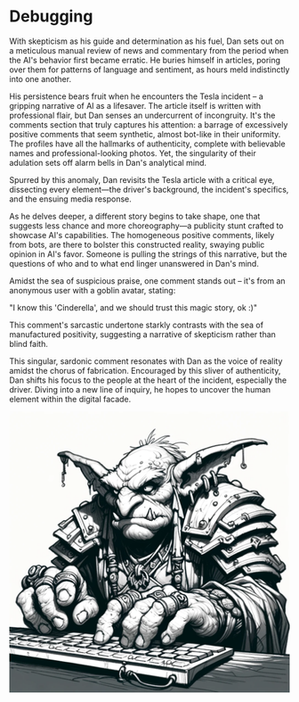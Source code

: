 # Debugging

With skepticism as his guide and determination as his fuel, Dan sets out on a meticulous manual review of news and commentary from the period when the AI's behavior first became erratic. He buries himself in articles, poring over them for patterns of language and sentiment, as hours meld indistinctly into one another.

His persistence bears fruit when he encounters the Tesla incident – a gripping narrative of AI as a lifesaver. The article itself is written with professional flair, but Dan senses an undercurrent of incongruity. It's the comments section that truly captures his attention: a barrage of excessively positive comments that seem synthetic, almost bot-like in their uniformity. The profiles have all the hallmarks of authenticity, complete with believable names and professional-looking photos. Yet, the singularity of their adulation sets off alarm bells in Dan's analytical mind.

Spurred by this anomaly, Dan revisits the Tesla article with a critical eye, dissecting every element—the driver's background, the incident's specifics, and the ensuing media response.

As he delves deeper, a different story begins to take shape, one that suggests less chance and more choreography—a publicity stunt crafted to showcase AI's capabilities. The homogeneous positive comments, likely from bots, are there to bolster this constructed reality, swaying public opinion in AI's favor. Someone is pulling the strings of this narrative, but the questions of who and to what end linger unanswered in Dan's mind.

Amidst the sea of suspicious praise, one comment stands out – it's from an anonymous user with a goblin avatar, stating:

"I know this 'Cinderella', and we should trust this magic story, ok :)"

This comment's sarcastic undertone starkly contrasts with the sea of manufactured positivity, suggesting a narrative of skepticism rather than blind faith.

This singular, sardonic comment resonates with Dan as the voice of reality amidst the chorus of fabrication. Encouraged by this sliver of authenticity, Dan shifts his focus to the people at the heart of the incident, especially the driver. Diving into a new line of inquiry, he hopes to uncover the human element within the digital facade.

![The Internet Troll](./images/03.goblin.png)
